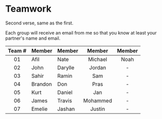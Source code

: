 # Teamwork

Second verse, same as the first.

Each group will receive an email from me so that you know at least your partner's name and email.

| Team # | Member  | Member  |  Member  | Member |
| :----: | ------- | ------- | :------: | :----: |
|   01   | Afil    | Nate    | Michael  |  Noah  |
|   02   | John    | Darylle |  Jordan  |   -    |
|   03   | Sahir   | Ramin   |   Sam    |   -    |
|   04   | Brandon | Don     |   Pras   |   -    |
|   05   | Kurt    | Daniel  |   Jan    |   -    |
|   06   | James   | Travis  | Mohammed |   -    |
|   07   | Emelie  | Jashan  |  Justin  |   -    |

